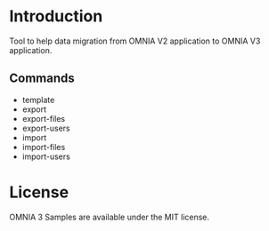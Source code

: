 # Introduction 
Tool to help data migration from OMNIA V2 application to OMNIA V3 application.

## Commands

  - template
  - export
  - export-files
  - export-users
  - import
  - import-files
  - import-users


# License
OMNIA 3 Samples are available under the MIT license.